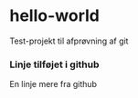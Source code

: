 # hello-world
Test-projekt til afprøvning af git
### Linje tilføjet i github
En linje mere fra github
